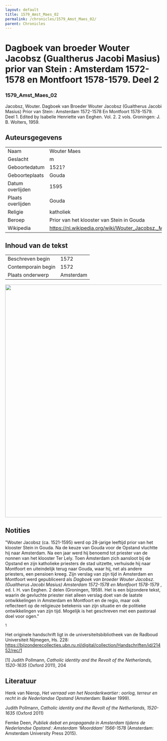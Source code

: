 ```yaml
---
layout: default
title: 1579_Amst_Maes_02
permalink: /chronicles/1579_Amst_Maes_02/
parent: Chronicles
--- 
```



# Dagboek van broeder Wouter Jacobsz (Gualtherus Jacobi Masius) prior van Stein : Amsterdam 1572-1578 en Montfoort 1578-1579. Deel 2 

### 1579_Amst_Maes_02 

Jacobsz, Wouter. Dagboek van Broeder Wouter Jacobsz (Gualtherus Jacobi Masius) Prior van Stein : Amsterdam 1572-1578 En Montfoort 1578-1579. Deel 1. Edited by Isabelle Henriette van Eeghen. Vol. 2. 2 vols. Groningen: J. B. Wolters, 1959. 

## Auteursgegevens 

| | | 
| --------------- | --------------- | 
| Naam | Wouter Maes | 
| Geslacht | m | 
| Geboortedatum | 1521? | 
| Geboorteplaats | Gouda | 
| Datum overlijden | 1595 | 
| Plaats overlijden | Gouda | 
| Religie | katholiek | 
| Beroep | Prior van het klooster van Stein in Gouda | 
| Wikipedia | https://nl.wikipedia.org/wiki/Wouter_Jacobsz._Maes | 

## Inhoud van de tekst 

| | | 
| --------------- | --------------- | 
| Beschreven begin | 1572 | 
| Contemporain begin | 1572 | 
| Plaats onderwerp | Amsterdam | 

[<img src="..\..\barplots_chronicles\1579_Amst_Maes_02.jpg" width="750"/>](..\..\barplots_chronicles\1579_Amst_Maes_02.jpg) 

## Notities 


"Wouter Jacobsz (ca. 1521-1595) werd op 28-jarige leeftijd prior van het
klooster Stein in Gouda. Na de keuze van Gouda voor de Opstand vluchtte hij
naar Amsterdam. Na een jaar werd hij benoemd tot priester van de nonnen van
het klooster Ter Lely. Toen Amsterdam zich aansloot bij de Opstand en zijn
katholieke priesters de stad uitzette, verhuisde hij naar Montfoort en
uiteindelijk terug naar Gouda, waar hij, net als andere priesters, een
pensioen kreeg. Zijn verslag van zijn tijd in Amsterdam en Montfoort werd
gepubliceerd als _Dagboek van broeder Wouter Jacobsz. (Gualtherus Jacobi
Masius) Amsterdam 1572-1578 en Montfoort 1578-1579_ , ed. I. H. van Eeghen. 2 delen (Groningen, 1959). Het is een bijzondere tekst, waarin de gevluchte
priester niet alleen verslag doet van de laatste ontwikkelingen in Amsterdam en Montfoort en de regio, maar ook reflecteert op de religieuze betekenis van zijn situatie en de politieke ontwikkelingen van zijn tijd. Mogelijk is het geschreven met een pastoraal doel voor ogen."

<sup>1</sup>

Het originele handschrift ligt in de universiteitsbibliotheek van de Radboud Universiteit Nijmegen, Hs. 228:  
<https://bijzonderecollecties.ubn.ru.nl/digital/collection/Handschriften/id/21452/rec/1>

[1] Judith Pollmann, _Catholic identity and the Revolt of the Netherlands,
1520-1635_ (Oxford 2011), 204


## Literatuur 


Henk van Nierop, *Het verraad van het Noorderkwartier : oorlog, terreur en recht in de Nederlandse Opstand* (Amsterdam: Bakker 1999).


Judith Pollmann, _Catholic identity and the Revolt of the Netherlands,
1520-1635_ (Oxford 2011)


Femke Deen, *Publiek debat en propaganda in Amsterdam tijdens de Nederlandse Opstand : Amsterdam ‘Moorddam’ 1566-1578* (Amsterdam: Amsterdam University Press 2015).


 

